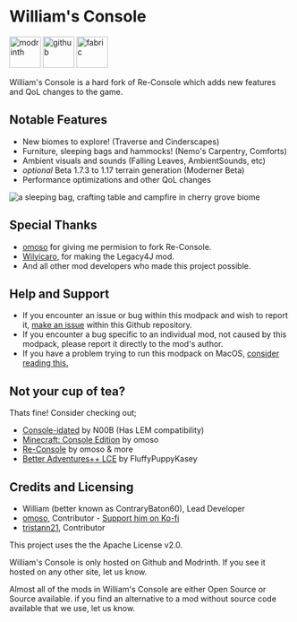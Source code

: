# William's Console

<img alt="modrinth" height="56" src="https://cdn.jsdelivr.net/npm/@intergrav/devins-badges@3/assets/cozy/available/modrinth_vector.svg"> <img alt="github" height="56" src="https://cdn.jsdelivr.net/npm/@intergrav/devins-badges@3/assets/cozy/available/github_vector.svg"> <img alt="fabric" height="56" src="https://cdn.jsdelivr.net/npm/@intergrav/devins-badges@3/assets/cozy/supported/fabric_vector.svg">

William's Console is a hard fork of Re-Console which adds new features and QoL changes to the game.

## Notable Features
- New biomes to explore! (Traverse and Cinderscapes)
- Furniture, sleeping bags and hammocks! (Nemo's Carpentry, Comforts)
- Ambient visuals and sounds (Falling Leaves, AmbientSounds, etc)
- _optional_ Beta 1.7.3 to 1.17 terrain generation (Moderner Beta)
- Performance optimizations and other QoL changes

![a sleeping bag, crafting table and campfire in cherry grove biome](https://cdn.modrinth.com/data/RonOSA8X/images/c1fc5ced8756feeab2eacd5ba970e65e66719357.png)

## Special Thanks
- [omoso](https://modrinth.com/user/omoso) for giving me permision to fork Re-Console.
- [Wilyicaro](https://modrinth.com/user/wilyicaro), for making the Legacy4J mod.
- And all other mod developers who made this project possible.

## Help and Support
- If you encounter an issue or bug within this modpack and wish to report it, [make an issue](https://github.com/contrarybaton60/Williams-Console/issues) within this Github repository.
- If you encounter a bug specific to an individual mod, not caused by this modpack, please report it directly to the mod's author.
- If you have a problem trying to run this modpack on MacOS, [consider reading this.](https://github.com/contrarybaton60/Williams-Console/wiki/Running-Legacy4J-on-MacOS)

## Not your cup of tea?
Thats fine! Consider checking out;
- [Console-idated](https://modrinth.com/modpack/console-idated) by N00B (Has LEM compatibility)
- [Minecraft: Console Edition](https://modrinth.com/modpack/consoleedition) by omoso
- [Re-Console](https://modrinth.com/modpack/legacy-minecraft) by omoso & more
- [Better Adventures++ LCE](https://modrinth.com/modpack/better-adventures++-lce) by FluffyPuppyKasey

## Credits and Licensing
- William (better known as ContraryBaton60), Lead Developer
- [omoso](https://modrinth.com/user/omoso), Contributor - [Support him on Ko-fi](https://ko-fi.com/omoso)
- [tristann21](https://github.com/tristann21), Contributor

This project uses the the Apache License v2.0.

William's Console is only hosted on Github and Modrinth. If you see it hosted on any other site, let us know.

Almost all of the mods in William's Console are either Open Source or Source available. if you find an alternative to a mod without source code available that we use, let us know.
